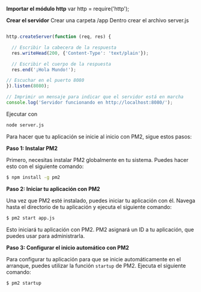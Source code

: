 **Importar el módulo http**
var http = require('http');

**Crear el servidor**
Crear una carpeta /app
Dentro crear el archivo server.js

```javascript

http.createServer(function (req, res) {

  // Escribir la cabecera de la respuesta
  res.writeHead(200, {'Content-Type': 'text/plain'});

  // Escribir el cuerpo de la respuesta
  res.end('¡Hola Mundo!');

// Escuchar en el puerto 8080
}).listen(8080);

// Imprimir un mensaje para indicar que el servidor está en marcha
console.log('Servidor funcionando en http://localhost:8080/');

```
Ejecutar con 

```bash 
node server.js
```  
Para hacer que tu aplicación se inicie al inicio con PM2, sigue estos pasos:  
   
**Paso 1: Instalar PM2**  
   
Primero, necesitas instalar PM2 globalmente en tu sistema. Puedes hacer esto con el siguiente comando:  
   
```bash  
$ npm install -g pm2  
```  
   
**Paso 2: Iniciar tu aplicación con PM2**  
   
Una vez que PM2 esté instalado, puedes iniciar tu aplicación con él. Navega hasta el directorio de tu aplicación y ejecuta el siguiente comando:  
   
```bash  
$ pm2 start app.js  
```  
   
Esto iniciará tu aplicación con PM2. PM2 asignará un ID a tu aplicación, que puedes usar para administrarla.  
   
**Paso 3: Configurar el inicio automático con PM2**  
   
Para configurar tu aplicación para que se inicie automáticamente en el arranque, puedes utilizar la función `startup` de PM2. Ejecuta el siguiente comando:  
   
```bash  
$ pm2 startup  

